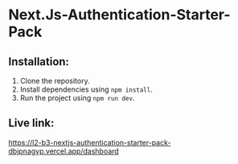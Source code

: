 # Next.Js-Authentication-Starter-Pack

## Installation:

1. Clone the repository.
2. Install dependencies using `npm install`.
3. Run the project using `npm run dev`.
## Live link:
https://l2-b3-nextjs-authentication-starter-pack-dbjpnagyp.vercel.app/dashboard
